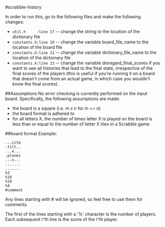 #scrabble-history

In order to run this, go to the following files and make the following changes:

* `util.h     :line 17` -- change the string to the location of the dictionary file
* `constants.h:line 19` -- change the variable board_file_name to the location of the board file
* `constants.h:line 21` -- change the variable dictionary_file_name to the location of the dictionary file
* `constants.h:line 23` -- change the variable disregard_final_scores if you want to see all histories that lead to the final state, irrespective of the final scores of the players (this is useful if you're running it on a board that doesn't come from an actual game, in which case you wouldn't know the final scores).


##Assumptions
No error checking is currently performed on the input board. Specifically, the following assumptions are made:

* the board is a square (i.e. m x n for m == n)
* the board format is adhered to 
* for all letters X, the number of times letter X is played on the board is
  less than or equal to the number of letter X tiles in a Scrabble game.

##board format
Example:

    ...cite
    .tilt..
    ...e...
    .planes
    ...n...
    .......
    .......
    %3
    %10
    %19
    %4
    #comment

Any lines starting with # will be ignored, so feel free to use them for comments.

The first of the lines starting with a '%' character is the number of players. Each 
subsequent i^th line is the score of the i^th player.
